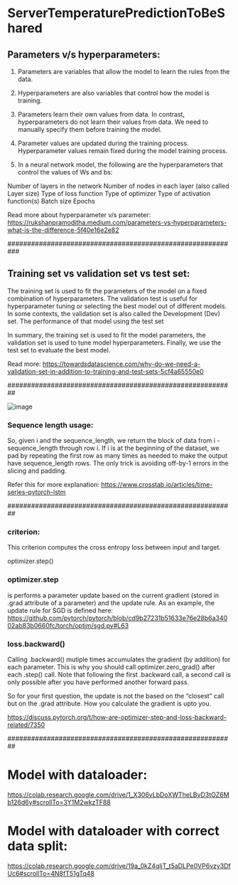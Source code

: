 # ServerTemperaturePredictionToBeShared

## Parameters v/s hyperparameters: 

1. Parameters are variables that allow the model to learn the rules from the data.
2. Hyperparameters are also variables that control how the model is training.
3. Parameters learn their own values from data. In contrast, hyperparameters do not learn their values from data. We need to manually specify them before training the model.
4. Parameter values are updated during the training process. Hyperparameter values remain fixed during the model training process.

5. In a neural network model, the following are the hyperparameters that control the values of Ws and bs:

Number of layers in the network
Number of nodes in each layer (also called Layer size)
Type of loss function
Type of optimizer
Type of activation function(s)
Batch size
Epochs


Read more about hyperparameter v/s parameter: https://rukshanpramoditha.medium.com/parameters-vs-hyperparameters-what-is-the-difference-5f40e16e2e82

###########################################################

## Training set vs validation set vs test set:

The training set is used to fit the parameters of the model on a fixed combination of hyperparameters.
The validation test is useful for hyperparameter tuning or selecting the best model out of different models. In some contexts, the validation set is also called the Development (Dev) set.
The performance of that model using the test set

In summary, the training set is used to fit the model parameters, the validation set is used to tune model hyperparameters. Finally, we use the test set to evaluate the best model.

Read more: https://towardsdatascience.com/why-do-we-need-a-validation-set-in-addition-to-training-and-test-sets-5cf4a65550e0

##########################################################

![image](https://user-images.githubusercontent.com/33154959/170734860-e34e61d8-6329-40cf-bb81-41d522468f59.png)


### Sequence length usage: 
So, given i and the sequence_length, we return the block of data from i - sequence_length through row i. If i is at the beginning of the dataset, we pad by repeating the first row as many times as needed to make the output have sequence_length rows. The only trick is avoiding off-by-1 errors in the slicing and padding.

Refer this for more explanation: https://www.crosstab.io/articles/time-series-pytorch-lstm




##########################################################

### criterion:
This criterion computes the cross entropy loss between input and target.

optimizer.step()

### optimizer.step
is performs a parameter update based on the current gradient (stored in .grad attribute of a parameter) and the update rule. As an example, the update rule for SGD is defined here:
https://github.com/pytorch/pytorch/blob/cd9b27231b51633e76e28b6a34002ab83b0660fc/torch/optim/sgd.py#L63 


### loss.backward()
Calling .backward() mutiple times accumulates the gradient (by addition) for each parameter. This is why you should call optimizer.zero_grad() after each .step() call. Note that following the first .backward call, a second call is only possible after you have performed another forward pass.

So for your first question, the update is not the based on the “closest” call but on the .grad attribute. How you calculate the gradient is upto you.

https://discuss.pytorch.org/t/how-are-optimizer-step-and-loss-backward-related/7350

##########################################################

# Model with dataloader: 
https://colab.research.google.com/drive/1_X306vLbDoXWTheLBvD3tOZ6Mb126d6y#scrollTo=3Y1M2wkzTF88

# Model with dataloader with correct data split:
https://colab.research.google.com/drive/19a_0kZ4qljT_t5aDLPe0VP6vzy3DfUc6#scrollTo=4N8fT51gTq48
